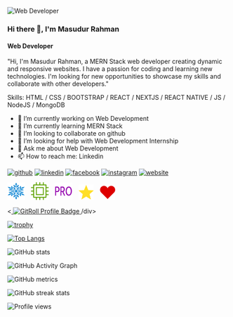 ![Web Developer](https://masudur-rahman.xyz/cover_page.jpg)
### Hi there 👋, I'm Masudur Rahman
#### Web Developer

"Hi, I'm Masudur Rahman, a MERN Stack web developer creating dynamic and responsive websites. I have a passion for coding and learning new technologies. I'm looking for new opportunities to showcase my skills and collaborate with other developers."

Skills: HTML / CSS / BOOTSTRAP / REACT / NEXTJS / REACT NATIVE / JS / NodeJS / MongoDB

- 🔭 I’m currently working on Web Development 
- 🌱 I’m currently learning MERN Stack 
- 👯 I’m looking to collaborate on github 
- 🤔 I’m looking for help with Web Development Internship 
- 💬 Ask me about Web Development 
- 📫 How to reach me: Linkedin 


[<img src='https://cdn.jsdelivr.net/npm/simple-icons@3.0.1/icons/github.svg' alt='github' height='40'>](https://github.com/masudparvez2050)  [<img src='https://cdn.jsdelivr.net/npm/simple-icons@3.0.1/icons/linkedin.svg' alt='linkedin' height='40'>](https://www.linkedin.com/in/masudur-rahman-dev/)  [<img src='https://cdn.jsdelivr.net/npm/simple-icons@3.0.1/icons/facebook.svg' alt='facebook' height='40'>](https://www.facebook.com/masudparvez2050)  [<img src='https://cdn.jsdelivr.net/npm/simple-icons@3.0.1/icons/instagram.svg' alt='instagram' height='40'>](https://www.instagram.com/masudparvez2050/)  [<img src='https://cdn.jsdelivr.net/npm/simple-icons@3.0.1/icons/icloud.svg' alt='website' height='40'>](www.masudur-rahman.xyz)  

<a href='https://archiveprogram.github.com/'><img src='https://raw.githubusercontent.com/acervenky/animated-github-badges/master/assets/acbadge.gif' width='40' height='40'></a> <a href='https://docs.github.com/en/developers'><img src='https://raw.githubusercontent.com/acervenky/animated-github-badges/master/assets/devbadge.gif' width='40' height='40'></a> <a href='https://github.com/pricing'><img src='https://raw.githubusercontent.com/acervenky/animated-github-badges/master/assets/pro.gif' width='40' height='40'></a> <a href='https://stars.github.com/'><img src='https://raw.githubusercontent.com/acervenky/animated-github-badges/master/assets/starbadge.gif' width='35' height='35'></a> <a href='https://docs.github.com/en/github/supporting-the-open-source-community-with-github-sponsors'><img src='https://raw.githubusercontent.com/acervenky/animated-github-badges/master/assets/sponsorbadge.gif' width='35' height='35'></a> 

<div style="max-width: 50%;"><<a href="https://gitroll.io/profile/uwywA9AUSCfVofIEI5UHEW3uvOLf1" target="_blank" style="max-width: 50%;">
    <img src="https://gitroll.io/api/badges/profiles/v1/uwywA9AUSCfVofIEI5UHEW3uvOLf1" alt="GitRoll Profile Badge"/>
</a>/div> 

[![trophy](https://github-profile-trophy.vercel.app/?username=masudparvez2050)](https://github.com/ryo-ma/github-profile-trophy)

[![Top Langs](https://github-readme-stats.vercel.app/api/top-langs/?username=masudparvez2050)](https://github.com/anuraghazra/github-readme-stats)

![GitHub stats](https://github-readme-stats.vercel.app/api?username=masudparvez2050&show_icons=true)  

![GitHub Activity Graph](https://activity-graph.herokuapp.com/graph?username=masudparvez2050)  

![GitHub metrics](https://metrics.lecoq.io/masudparvez2050)  

![GitHub streak stats](https://streak-stats.demolab.com/?user=masudparvez2050)  

![Profile views](https://gpvc.arturio.dev/masudparvez2050)  
